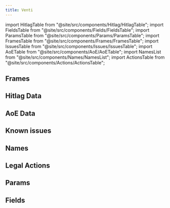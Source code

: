 ```yaml
---
title: Venti
---
```


import HitlagTable from "@site/src/components/Hitlag/HitlagTable";
import FieldsTable from "@site/src/components/Fields/FieldsTable";
import ParamsTable from "@site/src/components/Params/ParamsTable";
import FramesTable from "@site/src/components/Frames/FramesTable";
import IssuesTable from "@site/src/components/Issues/IssuesTable";
import AoETable from "@site/src/components/AoE/AoETable";
import NamesList from "@site/src/components/Names/NamesList";
import ActionsTable from "@site/src/components/Actions/ActionsTable";

## Frames

<FramesTable item_key="venti" />

## Hitlag Data

<HitlagTable item_key="venti" />

## AoE Data

<AoETable item_key="venti" />

## Known issues

<IssuesTable item_key="venti" />

## Names

<NamesList item_key="venti" />

## Legal Actions

<ActionsTable item_key="venti" />

## Params

<ParamsTable item_key="venti" />

## Fields

<FieldsTable item_key="venti" />
